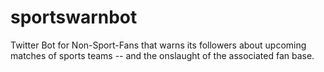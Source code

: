 sportswarnbot
=============

Twitter Bot for Non-Sport-Fans that warns its followers about upcoming matches of sports teams -- and the onslaught of the associated fan base.
